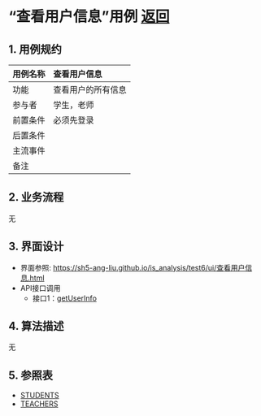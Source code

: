 # “查看用户信息”用例 [返回](../README.md)
## 1. 用例规约

| 用例名称 | 查看用户信息       |
| -------- | :----------------- |
| 功能     | 查看用户的所有信息 |
| 参与者   | 学生，老师         |
| 前置条件 | 必须先登录         |
| 后置条件 |                    |
| 主流事件 |                    |
| 备注     |                    |

## 2. 业务流程
无

## 3. 界面设计
- 界面参照: https://sh5-ang-liu.github.io/is_analysis/test6/ui/查看用户信息.html
- API接口调用
    - 接口1：[getUserInfo](../接口/getUserInfo.md)

## 4. 算法描述
无
    
## 5. 参照表
- [STUDENTS](../数据库设计.md/#STUDENTS)
- [TEACHERS](../数据库设计.md/#TEACHERS)